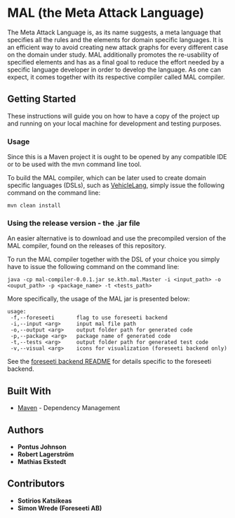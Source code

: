 # MAL (the Meta Attack Language)

The Meta Attack Language is, as its name suggests, a meta language that specifies all the rules and the elements for domain specific languages. It is an efficient way to avoid creating new attack graphs for every different case on the domain under study. MAL additionally promotes the re-usability of specified elements and has as a final goal to reduce the effort needed by a specific language developer in order to develop the language. As one can expect, it comes together with its respective compiler called MAL compiler.

## Getting Started

These instructions will guide you on how to have a copy of the project up and running on your local machine for development and testing purposes.

### Usage

Since this is a Maven project it is ought to be opened by any compatible IDE or to be used with the mvn command line tool.

To build the MAL compiler, which can be later used to create domain specific languages (DSLs), such as [VehicleLang](https://github.com/pontusj101/vehicleLang), simply issue the following command on the command line:

```
mvn clean install
```

### Using the release version - the .jar file

An easier alternative is to download and use the precompiled version of the MAL compiler, found on the releases of this repository.

To run the MAL compiler together with the DSL of your choice you simply have to issue the following command on the command line:

```
java -cp mal-compiler-0.0.1.jar se.kth.mal.Master -i <input_path> -o <ouput_path> -p <package_name> -t <tests_path>
```

More specifically, the usage of the MAL jar is presented below:

```
usage: 
 -f,--foreseeti       flag to use foreseeti backend
 -i,--input <arg>     input mal file path
 -o,--output <arg>    output folder path for generated code
 -p,--package <arg>   package name of generated code
 -t,--tests <arg>     output folder path for generated test code
 -v,--visual <arg>    icons for visualization (foreseeti backend only)

```

See the [foreseeti backend README](/src/main/java/com/foreseeti/generator/README.md) for details specific to the foreseeti backend.

## Built With

* [Maven](https://maven.apache.org/) - Dependency Management

## Authors

* **Pontus Johnson**
* **Robert Lagerström**
* **Mathias Ekstedt**

## Contributors

* **Sotirios Katsikeas**
* **Simon Wrede (Foreseeti AB)**
